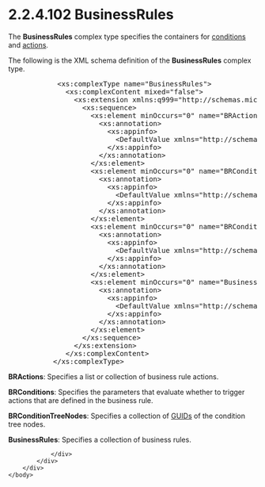 <html dir="LTR" xmlns:mshelp="http://msdn.microsoft.com/mshelp" xmlns:ddue="http://ddue.schemas.microsoft.com/authoring/2003/5" xmlns:xlink="http://www.w3.org/1999/xlink" xmlns:tool="http://www.microsoft.com/tooltip">
    <head>
        <meta http-equiv="Content-Type" content="text/html; CHARSET=utf-8"></meta>
        <meta name="save" content="history"></meta>
        <title>2.2.4.102 BusinessRules</title>
        <xml>
            <mshelp:toctitle title="2.2.4.102 BusinessRules"></mshelp:toctitle>
            <mshelp:rltitle title="[MS-SSMDSWS-15]: BusinessRules"></mshelp:rltitle>
            <mshelp:keyword index="A" term="08361ce3-4ee5-4641-9018-8f997c19da6b"></mshelp:keyword>
            <mshelp:attr name="DCSext.ContentType" value="open specification"></mshelp:attr>
            <mshelp:attr name="AssetID" value="08361ce3-4ee5-4641-9018-8f997c19da6b"></mshelp:attr>
            <mshelp:attr name="TopicType" value="kbRef"></mshelp:attr>
            <mshelp:attr name="DCSext.Title" value="[MS-SSMDSWS-15]: BusinessRules" />
        </xml>
    </head>
    <body>
        <div id="header">
            <h1 class="heading">2.2.4.102 BusinessRules</h1>
        </div>
        <div id="mainSection">
            <div id="mainBody">
                <div id="allHistory" class="saveHistory"></div>
                <div id="sectionSection0" class="section" name="collapseableSection">
                    

<p>The <b>BusinessRules</b> complex type specifies the
containers for <a href="ad350219-f30b-4bac-99e5-6477986f9a7a.html#gt_9a1c3bd3-d971-482a-adfe-6f41e427b95f">conditions</a>
and <a href="ad350219-f30b-4bac-99e5-6477986f9a7a.html#gt_b178b6c0-7df9-4107-95ca-12c7f0b9900b">actions</a>.</p>

<p>The following is the XML schema definition of the <b>BusinessRules</b>
complex type.</p>

<dl>
<dd>
<div><pre>       &lt;xs:complexType name=&quot;BusinessRules&quot;&gt;
         &lt;xs:complexContent mixed=&quot;false&quot;&gt;
           &lt;xs:extension xmlns:q999=&quot;http://schemas.microsoft.com/sqlserver/masterdataservices/2009/09&quot; base=&quot;q999:DataContractBase&quot;&gt;
             &lt;xs:sequence&gt;
               &lt;xs:element minOccurs=&quot;0&quot; name=&quot;BRActions&quot; nillable=&quot;true&quot; type=&quot;q999:ArrayOfBRAction&quot;&gt;
                 &lt;xs:annotation&gt;
                   &lt;xs:appinfo&gt;
                     &lt;DefaultValue xmlns=&quot;http://schemas.microsoft.com/2003/10/Serialization/&quot; EmitDefaultValue=&quot;false&quot;/&gt;
                   &lt;/xs:appinfo&gt;
                 &lt;/xs:annotation&gt;
               &lt;/xs:element&gt;
               &lt;xs:element minOccurs=&quot;0&quot; name=&quot;BRConditionTreeNodes&quot; nillable=&quot;true&quot; type=&quot;q999:ArrayOfBRConditionTreeNode&quot;&gt;
                 &lt;xs:annotation&gt;
                   &lt;xs:appinfo&gt;
                     &lt;DefaultValue xmlns=&quot;http://schemas.microsoft.com/2003/10/Serialization/&quot; EmitDefaultValue=&quot;false&quot;/&gt;
                   &lt;/xs:appinfo&gt;
                 &lt;/xs:annotation&gt;
               &lt;/xs:element&gt;
               &lt;xs:element minOccurs=&quot;0&quot; name=&quot;BRConditions&quot; nillable=&quot;true&quot; type=&quot;q999:ArrayOfBRCondition&quot;&gt;
                 &lt;xs:annotation&gt;
                   &lt;xs:appinfo&gt;
                     &lt;DefaultValue xmlns=&quot;http://schemas.microsoft.com/2003/10/Serialization/&quot; EmitDefaultValue=&quot;false&quot;/&gt;
                   &lt;/xs:appinfo&gt;
                 &lt;/xs:annotation&gt;
               &lt;/xs:element&gt;
               &lt;xs:element minOccurs=&quot;0&quot; name=&quot;BusinessRules&quot; nillable=&quot;true&quot; type=&quot;q999:ArrayOfBusinessRule&quot;&gt;
                 &lt;xs:annotation&gt;
                   &lt;xs:appinfo&gt;
                     &lt;DefaultValue xmlns=&quot;http://schemas.microsoft.com/2003/10/Serialization/&quot; EmitDefaultValue=&quot;false&quot;/&gt;
                   &lt;/xs:appinfo&gt;
                 &lt;/xs:annotation&gt;
               &lt;/xs:element&gt;
             &lt;/xs:sequence&gt;
           &lt;/xs:extension&gt;
         &lt;/xs:complexContent&gt;
      &lt;/xs:complexType&gt;
</pre></div>
</dd></dl>

<p><b>BRActions</b>: Specifies a list or collection of
business rule actions.</p>

<p><b>BRConditions</b>: Specifies the parameters that
evaluate whether to trigger actions that are defined in the business rule. </p>

<p><b>BRConditionTreeNodes</b>: Specifies a collection
of <a href="ad350219-f30b-4bac-99e5-6477986f9a7a.html#gt_f49694cc-c350-462d-ab8e-816f0103c6c1">GUIDs</a> of the condition
tree nodes.</p>

<p><b>BusinessRules</b>: Specifies a collection of
business rules.</p>


                </div>
            </div>
        </div>
    </body>
</html>